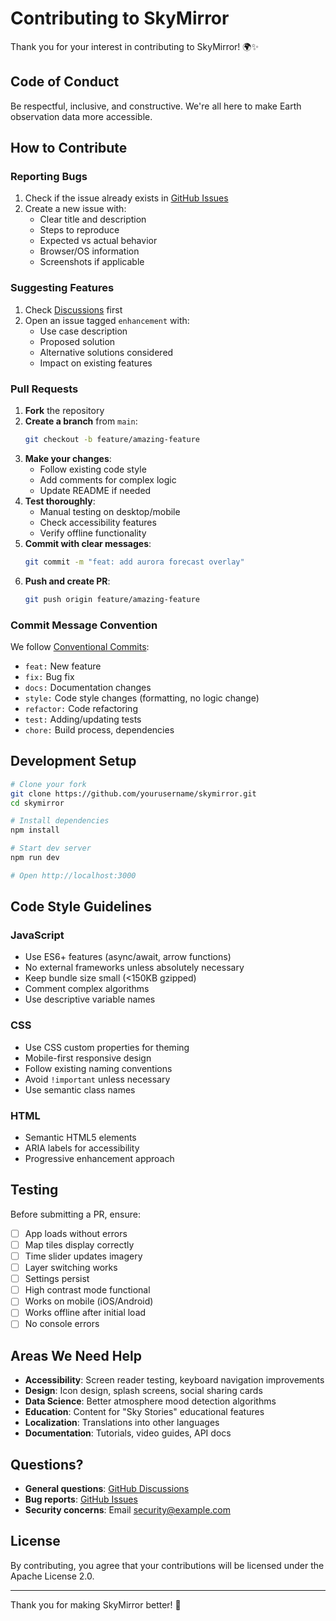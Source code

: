 # Contributing to SkyMirror

Thank you for your interest in contributing to SkyMirror! 🌍✨

## Code of Conduct

Be respectful, inclusive, and constructive. We're all here to make Earth observation data more accessible.

## How to Contribute

### Reporting Bugs

1. Check if the issue already exists in [GitHub Issues](https://github.com/yourusername/skymirror/issues)
2. Create a new issue with:
   - Clear title and description
   - Steps to reproduce
   - Expected vs actual behavior
   - Browser/OS information
   - Screenshots if applicable

### Suggesting Features

1. Check [Discussions](https://github.com/yourusername/skymirror/discussions) first
2. Open an issue tagged `enhancement` with:
   - Use case description
   - Proposed solution
   - Alternative solutions considered
   - Impact on existing features

### Pull Requests

1. **Fork** the repository
2. **Create a branch** from `main`:
   ```bash
   git checkout -b feature/amazing-feature
   ```
3. **Make your changes**:
   - Follow existing code style
   - Add comments for complex logic
   - Update README if needed
4. **Test thoroughly**:
   - Manual testing on desktop/mobile
   - Check accessibility features
   - Verify offline functionality
5. **Commit with clear messages**:
   ```bash
   git commit -m "feat: add aurora forecast overlay"
   ```
6. **Push and create PR**:
   ```bash
   git push origin feature/amazing-feature
   ```

### Commit Message Convention

We follow [Conventional Commits](https://www.conventionalcommits.org/):

- `feat:` New feature
- `fix:` Bug fix
- `docs:` Documentation changes
- `style:` Code style changes (formatting, no logic change)
- `refactor:` Code refactoring
- `test:` Adding/updating tests
- `chore:` Build process, dependencies

## Development Setup

```bash
# Clone your fork
git clone https://github.com/yourusername/skymirror.git
cd skymirror

# Install dependencies
npm install

# Start dev server
npm run dev

# Open http://localhost:3000
```

## Code Style Guidelines

### JavaScript
- Use ES6+ features (async/await, arrow functions)
- No external frameworks unless absolutely necessary
- Keep bundle size small (<150KB gzipped)
- Comment complex algorithms
- Use descriptive variable names

### CSS
- Use CSS custom properties for theming
- Mobile-first responsive design
- Follow existing naming conventions
- Avoid `!important` unless necessary
- Use semantic class names

### HTML
- Semantic HTML5 elements
- ARIA labels for accessibility
- Progressive enhancement approach

## Testing

Before submitting a PR, ensure:

- [ ] App loads without errors
- [ ] Map tiles display correctly
- [ ] Time slider updates imagery
- [ ] Layer switching works
- [ ] Settings persist
- [ ] High contrast mode functional
- [ ] Works on mobile (iOS/Android)
- [ ] Works offline after initial load
- [ ] No console errors

## Areas We Need Help

- **Accessibility**: Screen reader testing, keyboard navigation improvements
- **Design**: Icon design, splash screens, social sharing cards
- **Data Science**: Better atmosphere mood detection algorithms
- **Education**: Content for "Sky Stories" educational features
- **Localization**: Translations into other languages
- **Documentation**: Tutorials, video guides, API docs

## Questions?

- **General questions**: [GitHub Discussions](https://github.com/yourusername/skymirror/discussions)
- **Bug reports**: [GitHub Issues](https://github.com/yourusername/skymirror/issues)
- **Security concerns**: Email security@example.com

## License

By contributing, you agree that your contributions will be licensed under the Apache License 2.0.

---

Thank you for making SkyMirror better! 🙏

